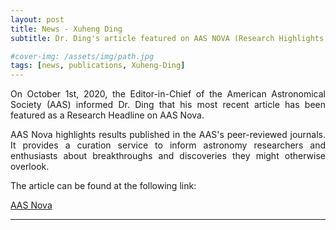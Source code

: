 ```yaml
---
layout: post
title: News - Xuheng Ding
subtitle: Dr. Ding's article featured on AAS NOVA (Research Highlights from the journals of the American Astronomical Society)

#cover-img: /assets/img/path.jpg
tags: [news, publications, Xuheng-Ding]
---
```


<style>
body {
text-align: justify}
</style>
On October 1st, 2020, the Editor-in-Chief of the American Astronomical Society (AAS) informed Dr. Ding that his most recent article has been featured as a Research Headline on AAS Nova.

AAS Nova highlights results published in the AAS's peer-reviewed journals. It provides a curation service to inform astronomy researchers and enthusiasts about breakthroughs and discoveries they might otherwise overlook.

The article can be found at the following link:

[AAS Nova](https://aasnova.org/2020/09/30/the-link-between-black-holes-and-their-galaxies/?utm_source=rss&utm_medium=rss&utm_campaign=the-link-between-black-holes-and-their-galaxies)

______________________________
